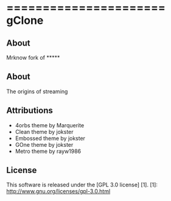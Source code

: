 ======================
gClone
======================

About
-----
Mrknow fork of *****


About
-----
The origins of streaming


Attributions
---------------------
- 4orbs theme by Marquerite 
- Clean theme by jokster 
- Embossed theme by jokster  
- GOne theme by jokster 
- Metro theme by rayw1986 


License
-------
This software is released under the [GPL 3.0 license] [1].
[1]: http://www.gnu.org/licenses/gpl-3.0.html
